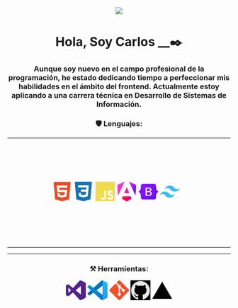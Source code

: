 <div id="header" align="center">
  <img src="https://media.giphy.com/media/v1.Y2lkPTc5MGI3NjExaGN1YWJ6bDV1c3RnOWt4OXY3OHA0cmZ0cTcweTRhODZxamZ4ODRhdiZlcD12MV9pbnRlcm5hbF9naWZfYnlfaWQmY3Q9Zw/VTtANKl0beDFQRLDTh/giphy.gif" width="200">
  <h1>Hola, Soy Carlos __✒️</h1>
  <h3>Aunque soy nuevo en el campo profesional de la programación, he estado dedicando tiempo a perfeccionar mis habilidades en el ámbito del frontend. Actualmente estoy aplicando a una carrera técnica en Desarrollo de Sistemas de Información.</h3>
</div>
<div  align="center">
  <h3>🛡️ Lenguajes:</h3>
  <table width="100%"; border="0">
    <tr>
      <td align="center" valign="middle" width="100%">
        <img src="https://github.com/devicons/devicon/blob/master/icons/html5/html5-plain.svg" title="HTML5" alt="HTML5" width="45" height="45">
        <img src="https://github.com/devicons/devicon/blob/master/icons/css3/css3-plain.svg" title="CSS3" alt="CSS3" width="45" height="45">
        <img src="https://github.com/devicons/devicon/blob/master/icons/javascript/javascript-plain.svg" title="JavaScript" alt="JavaScript" width="45" height="45">
        <img src="https://github.com/devicons/devicon/blob/master/icons/angular/angular-original.svg" title="Angular" alt="Angular" width="45" height="45">
        <img src="https://github.com/devicons/devicon/blob/master/icons/bootstrap/bootstrap-original.svg" title="Bootstrap" alt="Bootstrap" width="45" height="45">
        <img src="https://github.com/devicons/devicon/blob/master/icons/tailwindcss/tailwindcss-original.svg" title="Tailwind" alt="Tailwind" width="45" height="45">
      </td>
      <td align="center" valign="middle" width="100%">
        <img src="https://github.com/devicons/devicon/blob/master/icons/mysql/mysql-original-wordmark.svg" title="Mysql" alt="Mysql" width="45" height="45">
        <img src="https://github.com/devicons/devicon/blob/master/icons/php/php-original.svg" title="PHP" alt="PHP" width="45" height="45">
        <img src="https://github.com/devicons/devicon/blob/master/icons/laravel/laravel-original.svg" title="Laravel" alt="Laravel" width="45" height="45">
        <img src="https://github.com/devicons/devicon/blob/master/icons/java/java-original.svg" title="Java" alt="Java" width="45" height="45">
        <img src="https://github.com/devicons/devicon/blob/master/icons/csharp/csharp-original.svg" title="C#" alt="Csharp" width="45" height="45">
      </td>
    </tr>
  </table>
  <hr>
  <h3>⚒ Herramientas:</h3>
  <img src="https://github.com/devicons/devicon/blob/master/icons/visualstudio/visualstudio-plain.svg" title="VisualStudio" alt="VisualStudio" width="45" height="45">
  <img src="https://github.com/devicons/devicon/blob/master/icons/vscode/vscode-original.svg" title="VSCode" alt="VSCode" width="45" height="45">
  <img src="https://github.com/devicons/devicon/blob/master/icons/git/git-original.svg" title="git" alt="Git" width="45" height="45">
  <img src="https://github.com/devicons/devicon/blob/master/icons/github/github-original.svg" title="Github" alt="github" width="45" height="45" style="filter: invert(100%);">
  <img src="https://github.com/devicons/devicon/blob/master/icons/vercel/vercel-original.svg" title="Vercel" alt="vercel" width="45" height="45"">

  
  
</div>
